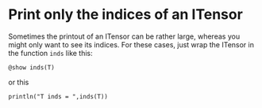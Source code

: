 # Print only the indices of an ITensor

Sometimes the printout of an ITensor can be rather large, whereas you
might only want to see its indices. For these cases, just wrap the
ITensor in the function `inds` like this:

    @show inds(T)

or this

    println("T inds = ",inds(T))



